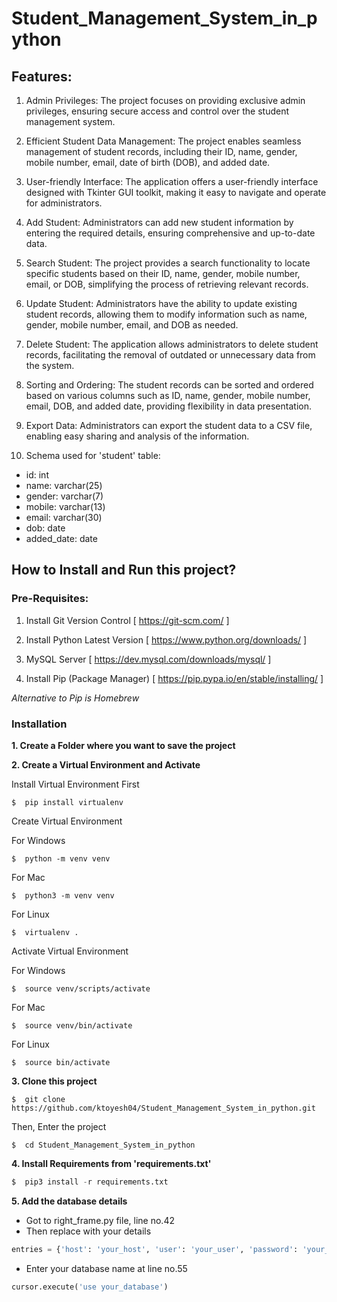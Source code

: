 # Student_Management_System_in_python

## Features:

 1. Admin Privileges: The project focuses on providing exclusive admin privileges, ensuring secure access and control over the student management system.

 2. Efficient Student Data Management: The project enables seamless management of student records, including their ID, name, gender, mobile number, email, date of birth (DOB), and added date.

 3. User-friendly Interface: The application offers a user-friendly interface designed with Tkinter GUI toolkit, making it easy to navigate and operate for administrators.

 4. Add Student: Administrators can add new student information by entering the required details, ensuring comprehensive and up-to-date data.

 5. Search Student: The project provides a search functionality to locate specific students based on their ID, name, gender, mobile number, email, or DOB, simplifying the process of retrieving relevant records.

 6. Update Student: Administrators have the ability to update existing student records, allowing them to modify information such as name, gender, mobile number, email, and DOB as needed.

 7. Delete Student: The application allows administrators to delete student records, facilitating the removal of outdated or unnecessary data from the system.

 8. Sorting and Ordering: The student records can be sorted and ordered based on various columns such as ID, name, gender, mobile number, email, DOB, and added date, providing flexibility in data presentation.

 9. Export Data: Administrators can export the student data to a CSV file, enabling easy sharing and analysis of the information.
 10. Schema used for 'student' table:

 - id: int
 - name: varchar(25)  
 - gender: varchar(7)  
 - mobile: varchar(13)  
 - email: varchar(30) 
 - dob: date 
 - added_date: date 


## How to Install and Run this project?
### Pre-Requisites:
1. Install Git Version Control
[ https://git-scm.com/ ]

2. Install Python Latest Version
[ https://www.python.org/downloads/ ]

3. MySQL Server
[ https://dev.mysql.com/downloads/mysql/ ]

4. Install Pip (Package Manager)
[ https://pip.pypa.io/en/stable/installing/ ]

*Alternative to Pip is Homebrew*

### Installation
**1. Create a Folder where you want to save the project**

**2. Create a Virtual Environment and Activate**

Install Virtual Environment First
```
$  pip install virtualenv
```

Create Virtual Environment

For Windows
```
$  python -m venv venv
```
For Mac
```
$  python3 -m venv venv
```
For Linux
```
$  virtualenv .
```

Activate Virtual Environment

For Windows
```
$  source venv/scripts/activate
```

For Mac
```
$  source venv/bin/activate
```

For Linux
```
$  source bin/activate
```

**3. Clone this project**
```
$  git clone https://github.com/ktoyesh04/Student_Management_System_in_python.git
```

Then, Enter the project
```
$  cd Student_Management_System_in_python
```

**4. Install Requirements from 'requirements.txt'**
```python
$  pip3 install -r requirements.txt
```

**5. Add the database details**

- Got to right_frame.py file, line no.42  
- Then replace with your details
```python
entries = {'host': 'your_host', 'user': 'your_user', 'password': 'your_password'}
```
- Enter your database name at line no.55
```python
cursor.execute('use your_database')
```
